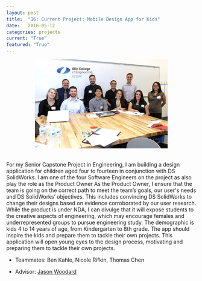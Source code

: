 ```yaml
---
layout: post
title:  "16: Current Project: Mobile Design App for Kids"
date:   2016-05-12
categories: projects
current: "True"
featured: "True"
---
```


<center><img src="images/projects/scopeTeamPhoto.jpg" width="70%"></center><br> 

For my Senior Capstone Project in Engineering, I am building a design application for children aged four to fourteen in conjunction with DS SolidWorks. I am one of the four Software Engineers on the project as also play the role as the Product Owner As the Product Owner, I ensure that the team is going on the correct path to meet the team’s goals, our user's needs and DS SolidWorks’ objectives. This includes convincing DS SolidWorks to change their designs based on evidence corroborated by our user research. While the product is under NDA, I can divulge that it will expose students to the creative aspects of engineering, which may encourage females and underrepresented groups to pursue engineering study. The demographic is kids 4 to 14 years of age, from Kindergarten to 8th grade. The app should inspire the kids and prepare them to tackle their own projects. This application will open young eyes to the design process, motivating and preparing them to tackle their own projects. 

* Teammates: Ben Kahle, Nicole Rifkin, Thomas Chen

* Advisor: [Jason Woodard](http://www.olin.edu/faculty/profile/c-jason-woodard/)